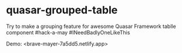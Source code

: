 # quasar-grouped-table
Try to make a grouping feature for awesome Quasar Framework tablle component #hack-a-may #INeedBadlyOneLikeThis

Demo: <brave-mayer-7a5dd5.netlify.app>

